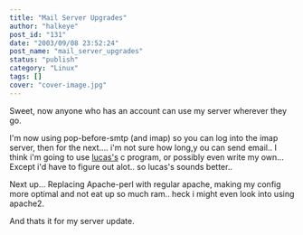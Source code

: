 ```yaml
---
title: "Mail Server Upgrades"
author: "halkeye"
post_id: "131"
date: "2003/09/08 23:52:24"
post_name: "mail_server_upgrades"
status: "publish"
category: "Linux"
tags: []
cover: "cover-image.jpg"
---
```


Sweet, now anyone who has an account can use my server wherever they go.

I'm now using pop-before-smtp (and imap) so you can log into the imap server, then for the next.... i'm not sure how long,y ou can send email.. I think i'm going to use [lucas's](https://www.negaverse.org) c program, or possibly even write my own... Except i'd have to figure out alot.. so lucas's sounds better..

Next up... Replacing Apache-perl with regular apache, making my config more optimal and not eat up so much ram.. heck i might even look into using apache2.

And thats it for my server update.